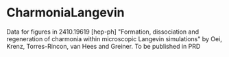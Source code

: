 # CharmoniaLangevin
Data for figures in 2410.19619 [hep-ph]
"Formation, dissociation and regeneration of charmonia within microscopic Langevin simulations" by Oei, Krenz, Torres-Rincon, van Hees and Greiner.
To be published in PRD
